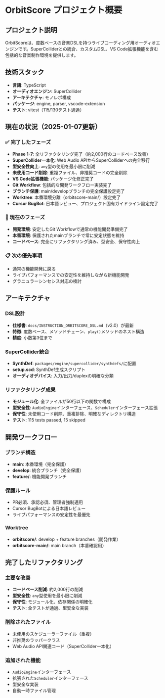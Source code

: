 # OrbitScore プロジェクト概要

## プロジェクト説明

OrbitScoreは、度数ベースの音楽DSLを持つライブコーディング用オーディオエンジンです。SuperColliderとの統合、カスタムDSL、VS Code拡張機能を含む包括的な音楽制作環境を提供します。

## 技術スタック

- **言語**: TypeScript
- **オーディオエンジン**: SuperCollider
- **アーキテクチャ**: モノレポ構成
- **パッケージ**: engine, parser, vscode-extension
- **テスト**: vitest（115/130テスト通過）

## 現在の状況（2025-01-07更新）

### ✅ 完了したフェーズ
- **Phase 1-7**: 全リファクタリング完了（約2,000行のコードベース改善）
- **SuperCollider一本化**: Web Audio APIからSuperColliderへの完全移行
- **型安全性向上**: `any`型の使用を最小限に削減
- **未使用コード削除**: 重複ファイル、非推奨コードの完全削除
- **VS Code拡張機能**: パッケージ化修正完了
- **Git Workflow**: 包括的な開発ワークフロー実装完了
- **ブランチ保護**: main/developブランチの完全保護設定完了
- **Worktree**: 本番環境分離（orbitscore-main/）設定完了
- **Cursor BugBot**: 日本語レビュー、プロジェクト固有ガイドライン設定完了

### 🎯 現在のフェーズ
- **開発環境**: 安定したGit Workflowで通常の機能開発準備完了
- **本番環境**: 保護されたmainブランチで常に安定状態を維持
- **コードベース**: 完全にリファクタリング済み、型安全、保守性向上

### 📋 次の優先事項
- 通常の機能開発に戻る
- ライブパフォーマンスでの安定性を維持しながら新機能開発
- グラニュラーシンセシス対応の検討

## アーキテクチャ

### DSL設計
- **仕様書**: `docs/INSTRUCTION_ORBITSCORE_DSL.md`（v2.0）が最新
- **特徴**: 度数ベース、メソッドチェーン、`play()`メソッドのネスト構造
- **精度**: 小数第3位まで

### SuperCollider統合
- **SynthDef**: `packages/engine/supercollider/synthdefs/`に配置
- **setup.scd**: SynthDef生成スクリプト
- **オーディオデバイス**: 入力/出力/duplexの明確な分類

### リファクタリング成果
- **モジュール化**: 全ファイルが50行以下の関数で構成
- **型安全性**: `AudioEngine`インターフェース、`Scheduler`インターフェース拡張
- **保守性**: 未使用コード削除、重複排除、明確なディレクトリ構造
- **テスト**: 115 tests passed, 15 skipped

## 開発ワークフロー

### ブランチ構造
- **main**: 本番環境（完全保護）
- **develop**: 統合ブランチ（完全保護）
- **feature/**: 機能開発ブランチ

### 保護ルール
- PR必須、承認必須、管理者強制適用
- Cursor BugBotによる日本語レビュー
- ライブパフォーマンスの安定性を最優先

### Worktree
- **orbitscore/**: develop + feature branches（開発作業）
- **orbitscore-main/**: main branch（本番確認用）

## 完了したリファクタリング

### 主要な改善
- **コードベース削減**: 約2,000行の削減
- **型安全性**: `any`型使用を最小限に削減
- **保守性**: モジュール化、依存関係の明確化
- **テスト**: 全テストが通過、型安全な実装

### 削除されたファイル
- 未使用のスケジューラーファイル（重複）
- 非推奨のラッパークラス
- Web Audio API関連コード（SuperCollider一本化）

### 追加された機能
- `AudioEngine`インターフェース
- 拡張された`Scheduler`インターフェース
- 型安全な実装
- 自動一時ファイル管理